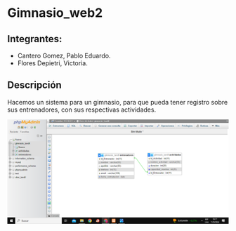 # Gimnasio_web2

## Integrantes:

* Cantero Gomez, Pablo Eduardo.
* Flores Depietri, Victoria.

## Descripción

Hacemos un sistema para un gimnasio, para que pueda tener registro sobre sus entrenadores, con sus respectivas actividades.

![DER](./DER.png)
